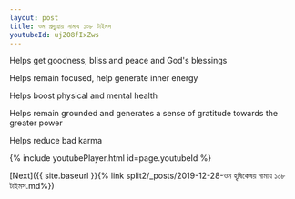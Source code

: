 ```yaml
---
layout: post
title: ওম প্রদ্যুম্নায় নামায ১০৮ টাইমস
youtubeId: ujZO8fIxZws
---
```

 
 
Helps get goodness, bliss and peace and God's blessings
 
Helps remain focused, help generate inner energy 
 
Helps boost physical and mental health 
 
Helps remain grounded and generates a sense of gratitude towards the greater power 
 
Helps reduce bad karma
 
 
 
 


{% include youtubePlayer.html id=page.youtubeId %}
 
[Next]({{ site.baseurl }}{% link  split2/_posts/2019-12-28-ওম হৃষিকেষয় নামায ১০৮ টাইমস.md%})
 
